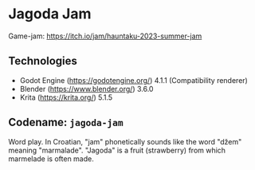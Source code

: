 
# Jagoda Jam

Game-jam: https://itch.io/jam/hauntaku-2023-summer-jam

## Technologies

* Godot Engine (https://godotengine.org/) 4.1.1 (Compatibility renderer)
* Blender (https://www.blender.org/) 3.6.0
* Krita (https://krita.org/) 5.1.5

## Codename: `jagoda-jam`

Word play. In Croatian, "jam" phonetically sounds like the word "džem" meaning "marmalade". "Jagoda" is a fruit (strawberry) from which marmelade is often made.